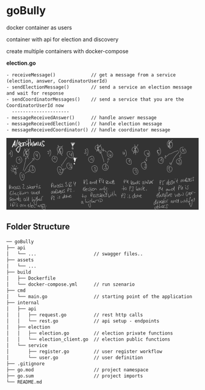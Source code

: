 # goBully

docker container as users

container with api for election and discovery

create multiple containers with docker-compose

**election.go**

	- receiveMessage()             // get a message from a service (election, answer, CoordinatorUserId)
	- sendElectionMessage()        // send a service an election message and wait for response
	- sendCoordinatorMessages()    // send a service that you are the CoordinatorUserId now
      ---------------------
	- messageReceivedAnswer()      // handle answer message
	- messageReceivedElection()    // handle election message
	- messageReceivedCoordinator() // handle coordinator message

![goBully](assets/goBully.jpg)

## Folder Structure

```
── goBully
├── api
│   └── ...                     // swagger files..
├── assets
│   └── ...
├── build
│   ├── Dockerfile
│   └── docker-compose.yml      // run szenario
├── cmd
│   └── main.go                 // starting point of the application
├── internal
│   ├── api
│   │   ├── request.go          // rest http calls
│   │   └── rest.go             // api setup - endpoints
│   ├── election
│   │   ├── election.go         // election private functions
│   │   └── election_client.go  // election public functions
│   └── service
│       ├── register.go         // user register workflow
│       └── user.go             // user definition
├── .gitignore
├── go.mod                      // project namespace
├── go.sum                      // project imports
└── README.md
```
